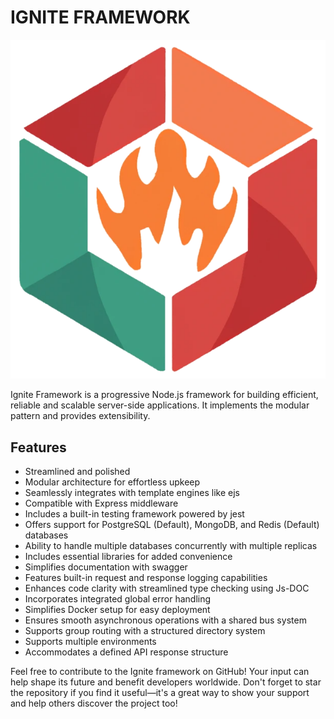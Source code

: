 # IGNITE FRAMEWORK

![Ignite Framework Logo](public/assets//logo.png?raw=true)

Ignite Framework is a progressive Node.js framework for building efficient, reliable and scalable server-side applications. It implements the modular pattern and provides extensibility.

## Features

-	Streamlined and polished
-	Modular architecture for effortless upkeep
-	Seamlessly integrates with template engines like ejs
-	Compatible with Express middleware
-	Includes a built-in testing framework powered by jest
-	Offers support for PostgreSQL (Default), MongoDB, and Redis (Default) databases
-	Ability to handle multiple databases concurrently with multiple replicas
-	Includes essential libraries for added convenience
-	Simplifies documentation with swagger
-	Features built-in request and response logging capabilities
-	Enhances code clarity with streamlined type checking using Js-DOC
-	Incorporates integrated global error handling
-	Simplifies Docker setup for easy deployment
-	Ensures smooth asynchronous operations with a shared bus system
-	Supports group routing with a structured directory system
-	Supports multiple environments
-	Accommodates a defined API response structure

Feel free to contribute to the Ignite framework on GitHub! Your input can help shape its future and benefit developers worldwide. Don't forget to star the repository if you find it useful—it's a great way to show your support and help others discover the project too!
